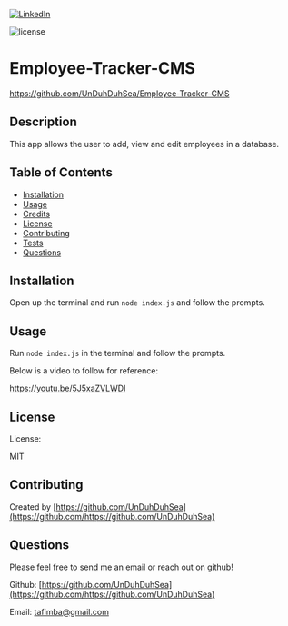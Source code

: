 [![LinkedIn][linkedin-shield]][linkedin-url]

![license](https://img.shields.io/badge/license-MIT-blue)

# Employee-Tracker-CMS

https://github.com/UnDuhDuhSea/Employee-Tracker-CMS

## Description

This app allows the user to add, view and edit employees in a database.

## Table of Contents

- [Installation](#installation)
- [Usage](#usage)
- [Credits](#credits)
- [License](#license)
- [Contributing](#contributing)
- [Tests](#tests)
- [Questions](#questions)

## Installation

Open up the terminal and run `node index.js` and follow the prompts.

## Usage

Run `node index.js` in the terminal and follow the prompts.

Below is a video to follow for reference:

https://youtu.be/5J5xaZVLWDI

## License

License:

MIT

## Contributing

Created by [https://github.com/UnDuhDuhSea](https://github.com/https://github.com/UnDuhDuhSea)

## Questions

Please feel free to send me an email or reach out on github!

Github: [https://github.com/UnDuhDuhSea](https://github.com/https://github.com/UnDuhDuhSea)

Email: [tafimba@gmail.com](https://github.com/tafimba@gmail.com)

<!-- MARKDOWN LINKS & IMAGES -->

[linkedin-shield]: https://img.shields.io/badge/-LinkedIn-black.svg?style=for-the-badge&logo=linkedin&colorB=555
[linkedin-url]: www.linkedin.com/in/tyler-abegg

